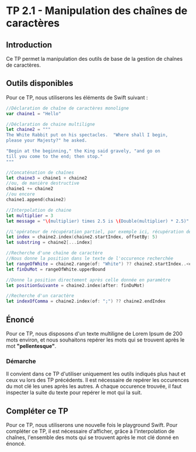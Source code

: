 # TP 2.1 - Manipulation des chaînes de caractères

## Introduction

Ce TP permet la manipulation des outils de base de la gestion de chaînes de caractères.

## Outils disponibles

Pour ce TP, nous utiliserons les éléments de Swift suivant :

```swift
//Déclaration de chaîne de caractères monoligne
var chaine1 = "Hello"

//Déclaration de chaine multiligne
let chaine2 = """
The White Rabbit put on his spectacles.  "Where shall I begin,
please your Majesty?" he asked.

"Begin at the beginning," the King said gravely, "and go on
till you come to the end; then stop."
"""

//Concaténation de chaînes
let chaine3 = chaine1 + chaine2
//ou, de manière destructive
chaine1 += chaine2
//ou encore 
chaine1.append(chaine2)

//Interpolation de chaine
let multiplier = 3
let message = "\(multiplier) times 2.5 is \(Double(multiplier) * 2.5)"

//L'opérateur de récupération partiel, par exemple ici, récupération des 6 premiers caractères
let index = chaine2.index(chaine2.startIndex, offsetBy: 5)
let substring = chaine2[...index]

//Recherche d'une chaïne de caractère
//Nous donne la position dans le texte de l'occurence recherchée
let rangeOfWhite = chaine2.range(of: "White") ?? chaine2.startIndex..<chaine2.endIndex
let finDuMot = rangeOfWhite.upperBound

//Donne la position directement après celle donnée en paramètre
let positionSuivante = chaine2.index(after: finDuMot)

//Recherche d'un caractère
let indexOfComma = chaine2.index(of: ";") ?? chaine2.endIndex

```

## Énoncé

Pour ce TP, nous disposons d'un texte multiligne de Lorem Ipsum de 200 mots environ, et nous souhaitons repérer les mots qui se trouvent après le mot **"pellentesque"**.

### Démarche

Il convient dans ce TP d'utiliser uniquement les outils indiqués plus haut et ceux vu lors des TP précédents. Il est nécessaire de repérer les occurences du mot clé les unes après les autres. A chaque occurence trouvée, il faut inspecter la suite du texte pour repérer le mot qui la suit.

## Compléter ce TP

Pour ce TP, nous utiliserons une nouvelle fois le playground Swift. Pour compléter ce TP, il est nécessaire d'afficher, grâce à l'interpolation de chaînes, l'ensemble des mots qui se trouvent après le mot clé donné en énoncé.